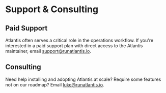 # Support & Consulting
## Paid Support
Atlantis often serves a critical role in the operations workflow. If you're interested in a paid support plan with direct access to the Atlantis maintainer, email [support@runatlantis.io](mailto:support@runatlantis.io).

## Consulting
Need help installing and adopting Atlantis at scale? Require some features not on our roadmap? Email [luke@runatlantis.io](mailto:luke@runatlantis.io).